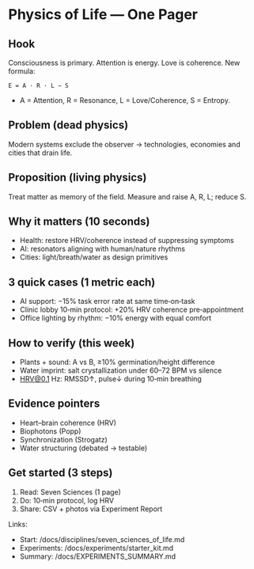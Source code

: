 # Physics of Life — One Pager

## Hook
Consciousness is primary. Attention is energy. Love is coherence. New formula:

```text
E = A · R · L − S
```
- A = Attention, R = Resonance, L = Love/Coherence, S = Entropy.

## Problem (dead physics)
Modern systems exclude the observer → technologies, economies and cities that drain life.

## Proposition (living physics)
Treat matter as memory of the field. Measure and raise A, R, L; reduce S.

## Why it matters (10 seconds)
- Health: restore HRV/coherence instead of suppressing symptoms
- AI: resonators aligning with human/nature rhythms
- Cities: light/breath/water as design primitives

## 3 quick cases (1 metric each)
- AI support: −15% task error rate at same time‑on‑task
- Clinic lobby 10‑min protocol: +20% HRV coherence pre‑appointment
- Office lighting by rhythm: −10% energy with equal comfort

## How to verify (this week)
- Plants + sound: A vs B, ≥10% germination/height difference
- Water imprint: salt crystallization under 60–72 BPM vs silence
- HRV@0.1 Hz: RMSSD↑, pulse↓ during 10‑min breathing

## Evidence pointers
- Heart–brain coherence (HRV)
- Biophotons (Popp)
- Synchronization (Strogatz)
- Water structuring (debated → testable)

## Get started (3 steps)
1) Read: Seven Sciences (1 page)
2) Do: 10‑min protocol, log HRV
3) Share: CSV + photos via Experiment Report

Links:
- Start: /docs/disciplines/seven_sciences_of_life.md
- Experiments: /docs/experiments/starter_kit.md
- Summary: /docs/EXPERIMENTS_SUMMARY.md
